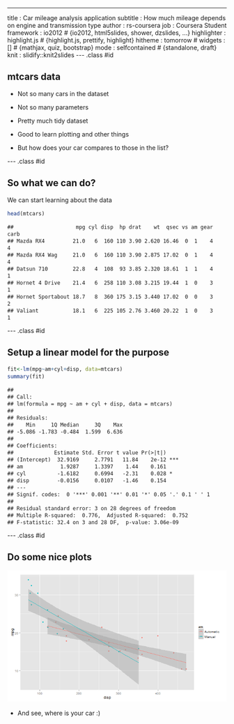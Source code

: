 ---
title       : Car mileage analysis application
subtitle    : How much mileage depends on engine and transmission type
author      : rs-coursera
job         : Coursera Student
framework   : io2012        # {io2012, html5slides, shower, dzslides, ...}
highlighter : highlight.js  # {highlight.js, prettify, highlight}
hitheme     : tomorrow      # 
widgets     : []            # {mathjax, quiz, bootstrap}
mode        : selfcontained # {standalone, draft}
knit        : slidify::knit2slides
--- .class #id 

## mtcars data

* Not so many cars in the dataset
* Not so many parameters

* Pretty much tidy dataset
* Good to learn plotting and other things

* But how does your car compares to those in the list?

--- .class #id

## So what we can do?

We can start learning about the data

```r
head(mtcars)
```

```
##                    mpg cyl disp  hp drat    wt  qsec vs am gear carb
## Mazda RX4         21.0   6  160 110 3.90 2.620 16.46  0  1    4    4
## Mazda RX4 Wag     21.0   6  160 110 3.90 2.875 17.02  0  1    4    4
## Datsun 710        22.8   4  108  93 3.85 2.320 18.61  1  1    4    1
## Hornet 4 Drive    21.4   6  258 110 3.08 3.215 19.44  1  0    3    1
## Hornet Sportabout 18.7   8  360 175 3.15 3.440 17.02  0  0    3    2
## Valiant           18.1   6  225 105 2.76 3.460 20.22  1  0    3    1
```

--- .class #id

## Setup a linear model for the purpose


```r
fit<-lm(mpg~am+cyl+disp, data=mtcars)
summary(fit)
```

```
## 
## Call:
## lm(formula = mpg ~ am + cyl + disp, data = mtcars)
## 
## Residuals:
##    Min     1Q Median     3Q    Max 
## -5.086 -1.783 -0.484  1.599  6.636 
## 
## Coefficients:
##             Estimate Std. Error t value Pr(>|t|)    
## (Intercept)  32.9169     2.7791   11.84    2e-12 ***
## am            1.9287     1.3397    1.44    0.161    
## cyl          -1.6182     0.6994   -2.31    0.028 *  
## disp         -0.0156     0.0107   -1.46    0.154    
## ---
## Signif. codes:  0 '***' 0.001 '**' 0.01 '*' 0.05 '.' 0.1 ' ' 1
## 
## Residual standard error: 3 on 28 degrees of freedom
## Multiple R-squared:  0.776,	Adjusted R-squared:  0.752 
## F-statistic: 32.4 on 3 and 28 DF,  p-value: 3.06e-09
```

--- .class #id

## Do some nice plots
![plot of chunk unnamed-chunk-3](assets/fig/unnamed-chunk-3.png) 
* And see, where is your car :)
